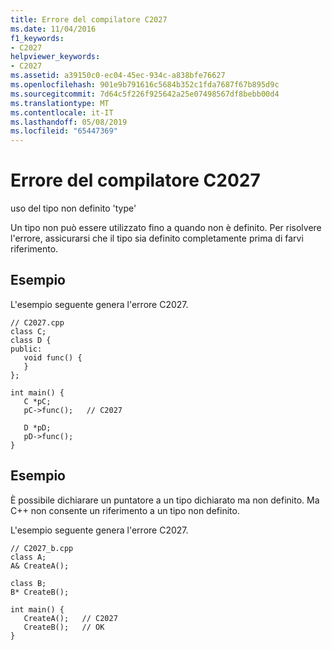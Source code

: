 ```yaml
---
title: Errore del compilatore C2027
ms.date: 11/04/2016
f1_keywords:
- C2027
helpviewer_keywords:
- C2027
ms.assetid: a39150c0-ec04-45ec-934c-a838bfe76627
ms.openlocfilehash: 901e9b791616c5684b352c1fda7687f67b895d9c
ms.sourcegitcommit: 7d64c5f226f925642a25e07498567df8bebb00d4
ms.translationtype: MT
ms.contentlocale: it-IT
ms.lasthandoff: 05/08/2019
ms.locfileid: "65447369"
---
```

# <a name="compiler-error-c2027"></a>Errore del compilatore C2027

uso del tipo non definito 'type'

Un tipo non può essere utilizzato fino a quando non è definito. Per risolvere l'errore, assicurarsi che il tipo sia definito completamente prima di farvi riferimento.

## <a name="example"></a>Esempio

L'esempio seguente genera l'errore C2027.

```
// C2027.cpp
class C;
class D {
public:
   void func() {
   }
};

int main() {
   C *pC;
   pC->func();   // C2027

   D *pD;
   pD->func();
}
```

## <a name="example"></a>Esempio

È possibile dichiarare un puntatore a un tipo dichiarato ma non definito. Ma C++ non consente un riferimento a un tipo non definito.

L'esempio seguente genera l'errore C2027.

```
// C2027_b.cpp
class A;
A& CreateA();

class B;
B* CreateB();

int main() {
   CreateA();   // C2027
   CreateB();   // OK
}
```